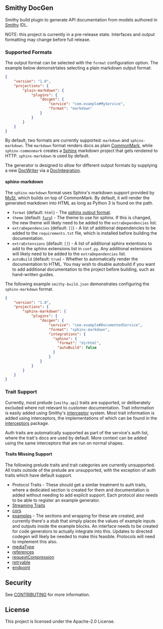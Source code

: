 ## Smithy DocGen

Smithy build plugin to generate API documentation from models authored in
[Smithy](https://smithy.io) IDL.

NOTE: this project is currently in a pre-release state. Interfaces and output
formatting may change before full release.

### Supported Formats

The output format can be selected with the `format` configuration option. The
example below demonstrtates selecting a plain markdown output format:

```json
{
    "version": "1.0",
    "projections": {
        "plain-markdown": {
            "plugins": {
                "docgen": {
                    "service": "com.example#MyService",
                    "format": "markdown"
                }
            }
        }
    }
}
```

By default, two formats are currently supported: `markdown` and
`sphinx-markdown`. The `markdown` format renders docs as plain
[CommonMark](https://commonmark.org), while `sphinx-commonmark` creates a
[Sphinx](https://www.sphinx-doc.org/) markdown project that gets rendered to
HTTP. `sphinx-markdown` is used by default.

The generator is designed to allow for different output formats by supplying a
new
[DocWriter](https://github.com/smithy-lang/smithy-docgen/blob/main/smithy-docgen-core/src/main/java/software/amazon/smithy/docgen/core/writers/DocWriter.java)
via a
[DocIntegration](https://github.com/smithy-lang/smithy-docgen/blob/main/smithy-docgen-core/src/main/java/software/amazon/smithy/docgen/core/DocIntegration.java).

#### sphinx-markdown

The `sphinx-markdown` format uses Sphinx's markdown support provided by
[MySt](https://myst-parser.readthedocs.io/en/latest/), which builds on top of
CommonMark. By default, it will render the generated markdown into HTML as long
as Python 3 is found on the path.

* `format` (default: `html`) - The
  [sphinx output format](https://www.sphinx-doc.org/en/master/usage/builders/index.html).
* `theme` (default: [`furo`](https://github.com/pradyunsg/furo)) - The theme to
  use for sphinx. If this is changed, the new theme will likely need to be added
  to the `extraDependencies` list.
* `extraDependencies` (default: `[]`) - A list of additional dependencies to be
  added to the `requirements.txt` file, which is installed before building the
  documentation.
* `extraExtensions` (default: `[]`) - A list of additional sphinx extentions to
  add to the sphinx extensions list in `conf.py`. Any additional extensions will
  likely need to be added to the `extraDependencies` list.
* `autoBuild` (default: `true`) - Whether to automatically render the
  documentation to HTML. You may wish to disable autobuild if you want to add
  additional documentation to the project before building, such as hand-written
  guides.

The following example `smithy-build.json` demonstrates configuring the
`sphinx-markdown` format.

```json
{
    "version": "1.0",
    "projections": {
        "sphinx-markdown": {
            "plugins": {
                "docgen": {
                    "service": "com.example#DocumentedService",
                    "format": "sphinx-markdown",
                    "integrations": {
                      "sphinx": {
                        "format": "dirhtml",
                        "autoBuild": false
                      }
                    }
                }
            }
        }
    }
}
```

### Trait Support

Currently, most prelude (`smithy.api`) traits are supported, or deliberately
excluded where not relevant to customer documentation. Trait information is
easily added using Smithy's
[interceptor](https://github.com/smithy-lang/smithy/blob/main/smithy-utils/src/main/java/software/amazon/smithy/utils/CodeInterceptor.java)
system. Most trait information is added using interceptors, the implementations
of which can be found in the
[interceptors](https://github.com/smithy-lang/smithy-docgen/tree/main/smithy-docgen-core/src/main/java/software/amazon/smithy/docgen/core/interceptors)
package.

Auth traits are automatically supported as part of the service's auth list,
where the trait's docs are used by default. More context can be added using
the same interceptors that are run on normal shapes.

#### Traits Missing Support

The following prelude traits and trait categories are currently unsupported. All
traits outside of the prelude are unsupported, with the exception of auth traits
which have default support.

* Protocol Traits - These should get a similar treatment to auth traits, where a
  dedicated section is created for them and documentation is added without
  needing to add explicit support. Each protocol also needs to be able to register
  an example generator.
* [Streaming Traits](https://smithy.io/2.0/spec/streaming.html)
* [cors](https://smithy.io/2.0/spec/http-bindings.html#smithy-api-cors-trait)
* [examples](https://smithy.io/2.0/spec/documentation-traits.html#smithy-api-examples-trait) -
  The sections and wrapping for these are created, and currently there's a
  stub that simply places the values of example inputs and outputs inside the
  example blocks. An interface needs to be created for code generators to
  actually integrate into this. Updates to directed codegen will likely be
  needed to make this feasible. Protocols will need to implement this also.
* [mediaType](https://smithy.io/2.0/spec/protocol-traits.html#smithy-api-mediatype-trait)
* [references](https://smithy.io/2.0/spec/resource-traits.html#smithy-api-references-trait)
* [requestCompression](https://smithy.io/2.0/spec/behavior-traits.html#smithy-api-requestcompression-trait)
* [retryable](https://smithy.io/2.0/spec/behavior-traits.html#smithy-api-retryable-trait)
* [endpoint](https://smithy.io/2.0/spec/endpoint-traits.html)

## Security

See [CONTRIBUTING](CONTRIBUTING.md#security-issue-notifications) for more information.

## License

This project is licensed under the Apache-2.0 License.
